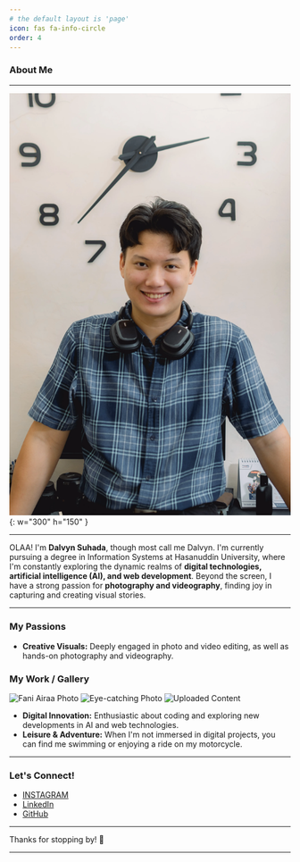 ```yaml
---
# the default layout is 'page'
icon: fas fa-info-circle
order: 4
---
```


### About Me
---

![Dalvyn Foto](assets/images/DalvynAbout.webp){: w="300" h="150" }

---

OLAA! I'm **Dalvyn Suhada**, though most call me Dalvyn. I'm currently pursuing a degree in Information Systems at Hasanuddin University, where I'm constantly exploring the dynamic realms of **digital technologies, artificial intelligence (AI), and web development**. Beyond the screen, I have a strong passion for **photography and videography**, finding joy in capturing and creating visual stories.

---

### My Passions

* **Creative Visuals:** Deeply engaged in photo and video editing, as well as hands-on photography and videography.

<h3>My Work / Gallery</h3>
<div class="image-gallery-container">
  <div class="image-gallery">
    <img src="{{ '/assets/images/ABOUT/FaniAiraa-6.webp' | relative_url }}" alt="Fani Airaa Photo">
    <img src="{{ '/assets/images/ABOUT/(O-O)-14.webp' | relative_url }}" alt="Eye-catching Photo">
    <img src="{{ '/assets/images/ABOUT/UPLOAD.webp' | relative_url }}" alt="Uploaded Content">
  </div>
</div>

* **Digital Innovation:** Enthusiastic about coding and exploring new developments in AI and web technologies.
* **Leisure & Adventure:** When I'm not immersed in digital projects, you can find me swimming or enjoying a ride on my motorcycle.
 
---

### Let's Connect!

* [INSTAGRAM](https://www.instagram.com/dalvyn_0)
* [LinkedIn](https://www.linkedin.com/in/dalvyn-suhada-4a1aa030b/)
* [GitHub](https://github.com/Dalvyn26)

---

Thanks for stopping by! 🌟

---
